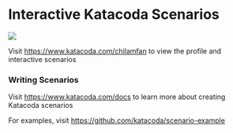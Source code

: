 # Interactive Katacoda Scenarios

[![](http://shields.katacoda.com/katacoda/chilamfan/count.svg)](https://www.katacoda.com/chilamfan "Get your profile on Katacoda.com")

Visit https://www.katacoda.com/chilamfan to view the profile and interactive scenarios

### Writing Scenarios
Visit https://www.katacoda.com/docs to learn more about creating Katacoda scenarios

For examples, visit https://github.com/katacoda/scenario-example
